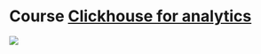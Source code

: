 # Course [Clickhouse for analytics](https://stepik.org/course/100210/syllabus)

![](img/thanos-meme-d67821bc55ddb1867dc72573417d50bf.png)


